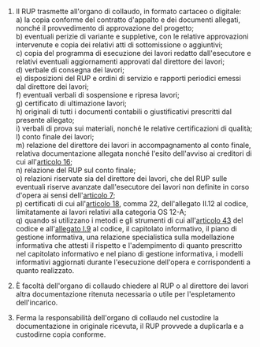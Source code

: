 1. Il RUP trasmette all'organo di collaudo, in formato cartaceo o digitale:<br>a) la copia conforme del contratto d'appalto e dei documenti allegati, nonché il provvedimento di approvazione del progetto;<br>b) eventuali perizie di variante e suppletive, con le relative approvazioni intervenute e copia dei relativi atti di sottomissione o aggiuntivi;<br>c) copia del programma di esecuzione dei lavori redatto dall'esecutore e relativi eventuali aggiornamenti approvati dal direttore dei lavori;<br>d) verbale di consegna dei lavori;<br>e) disposizioni del RUP e ordini di servizio e rapporti periodici emessi dal direttore dei lavori;<br>f) eventuali verbali di sospensione e ripresa lavori;<br>g) certificato di ultimazione lavori;<br>h) originali di tutti i documenti contabili o giustificativi prescritti dal presente allegato;<br>i) verbali di prova sui materiali, nonché le relative certificazioni di qualità;<br>l) conto finale dei lavori;<br>m) relazione del direttore dei lavori in accompagnamento al conto finale, relativa documentazione allegata nonché l'esito dell'avviso ai creditori di cui all'[articolo 16](/allegato-2.14-articolo-16/1);<br>n) relazione del RUP sul conto finale;<br>o) relazioni riservate sia del direttore dei lavori, che del RUP sulle eventuali riserve avanzate dall'esecutore dei lavori non definite in corso d'opera ai sensi dell'[articolo 7](/allegato-2.14-articolo-7/1);<br>p) certificati di cui all'[articolo 18](/allegato-2-12-articolo-18/1), comma 22, dell'allegato II.12 al codice, limitatamente ai lavori relativi alla categoria OS 12-A;<br>q) quando si utilizzano i metodi e gli strumenti di cui all'[articolo 43](/articolo-43/2) del codice e all'[allegato I.9](/section/attachment-1-9/2) al codice, il capitolato informativo, il piano di gestione informativa, una relazione specialistica sulla modellazione informativa che attesti il rispetto e l'adempimento di quanto prescritto nel capitolato informativo e nel piano di gestione informativa, i modelli informativi aggiornati durante l'esecuzione dell'opera e corrispondenti a quanto realizzato.

2. È facoltà dell'organo di collaudo chiedere al RUP o al direttore dei lavori altra documentazione ritenuta necessaria o utile per l'espletamento dell'incarico.

3. Ferma la responsabilità dell'organo di collaudo nel custodire la documentazione in originale ricevuta, il RUP provvede a duplicarla e a custodirne copia conforme.